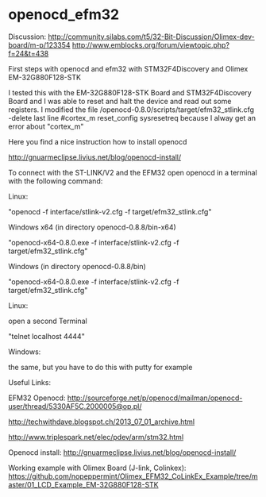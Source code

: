 openocd_efm32
=============

Discussion:
http://community.silabs.com/t5/32-Bit-Discussion/Olimex-dev-board/m-p/123354
http://www.emblocks.org/forum/viewtopic.php?f=24&t=438

First steps with openocd and efm32 with STM32F4Discovery and Olimex EM-32G880F128-STK

I tested this with the EM-32G880F128-STK Board and STM32F4Discovery Board and I was able to reset and halt the device and read out some registers.
I modified the file /openocd-0.8.0/scripts/target/efm32_stlink.cfg
-delete last line
#cortex_m reset_config sysresetreq
because I alway get an error about "cortex_m"

Here you find a nice instruction how to install openocd

http://gnuarmeclipse.livius.net/blog/openocd-install/

To connect with the ST-LINK/V2 and the EFM32 open openocd in a terminal with the following command:

Linux:

"openocd -f interface/stlink-v2.cfg -f target/efm32_stlink.cfg"

Windows x64 (in directory openocd-0.8.8/bin-x64)

"openocd-x64-0.8.0.exe -f interface/stlink-v2.cfg -f target/efm32_stlink.cfg"

Windows (in directory openocd-0.8.8/bin)

"openocd-x64-0.8.0.exe -f interface/stlink-v2.cfg -f target/efm32_stlink.cfg"

Linux:

open a second Terminal

"telnet localhost 4444"

Windows:

the same, but you have to do this with putty for example


Useful Links:

EFM32 Openocd:
http://sourceforge.net/p/openocd/mailman/openocd-user/thread/5330AF5C.2000005@op.pl/

http://techwithdave.blogspot.ch/2013_07_01_archive.html

http://www.triplespark.net/elec/pdev/arm/stm32.html

Openocd install:
http://gnuarmeclipse.livius.net/blog/openocd-install/

Working example with Olimex Board (J-link, Colinkex):
https://github.com/nopeppermint/Olimex_EFM32_CoLinkEx_Example/tree/master/01_LCD_Example_EM-32G880F128-STK